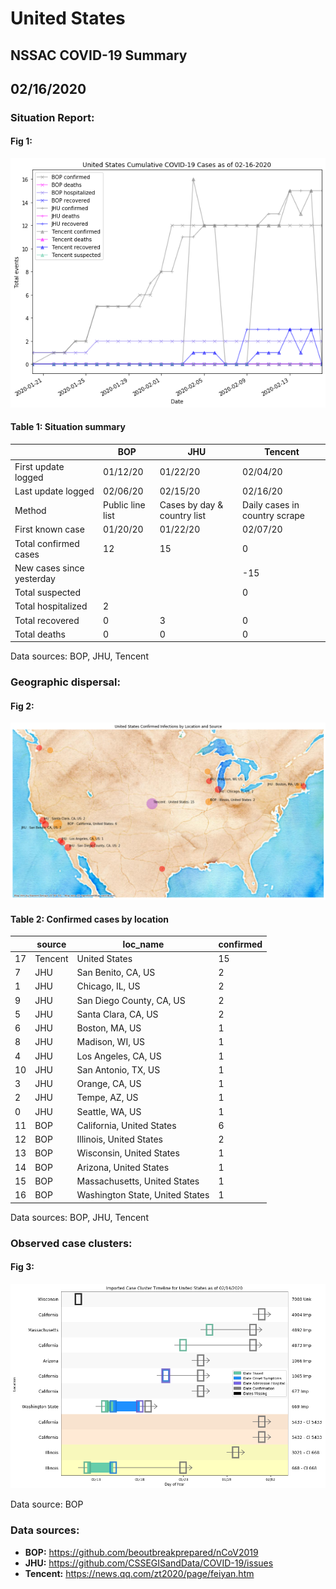 # United States
## NSSAC COVID-19 Summary
## 02/16/2020



### Situation Report:
#### Fig 1:
![United States cases](../merged_histories/United_States_merged_histories.png)

#### Table 1: Situation summary


|                           | BOP              | JHU                         | Tencent                       |
|---------------------------|------------------|-----------------------------|-------------------------------|
| First update logged       | 01/12/20         | 01/22/20                    | 02/04/20                      |
| Last update logged        | 02/06/20         | 02/15/20                    | 02/16/20                      |
| Method                    | Public line list | Cases by day & country list | Daily cases in country scrape |
| First known case          | 01/20/20         | 01/22/20                    | 02/07/20                      |
| Total confirmed cases     | 12               | 15                          | 0                             |
| New cases since yesterday |                  |                             | -15                           |
| Total suspected           |                  |                             | 0                             |
| Total hospitalized        | 2                |                             |                               |
| Total recovered           | 0                | 3                           | 0                             |
| Total deaths              | 0                | 0                           | 0                             |
Data sources: BOP, JHU, Tencent


### Geographic dispersal:
#### Fig 2:
![United States mapped](../case_locs/United_States_case_locs.png)

#### Table 2: Confirmed cases by location


|    | source   | loc_name                        |   confirmed |
|----|----------|---------------------------------|-------------|
| 17 | Tencent  | United States                   |          15 |
|  7 | JHU      | San Benito, CA, US              |           2 |
|  1 | JHU      | Chicago, IL, US                 |           2 |
|  9 | JHU      | San Diego County, CA, US        |           2 |
|  5 | JHU      | Santa Clara, CA, US             |           2 |
|  6 | JHU      | Boston, MA, US                  |           1 |
|  8 | JHU      | Madison, WI, US                 |           1 |
|  4 | JHU      | Los Angeles, CA, US             |           1 |
| 10 | JHU      | San Antonio, TX, US             |           1 |
|  3 | JHU      | Orange, CA, US                  |           1 |
|  2 | JHU      | Tempe, AZ, US                   |           1 |
|  0 | JHU      | Seattle, WA, US                 |           1 |
| 11 | BOP      | California, United States       |           6 |
| 12 | BOP      | Illinois, United States         |           2 |
| 13 | BOP      | Wisconsin, United States        |           1 |
| 14 | BOP      | Arizona, United States          |           1 |
| 15 | BOP      | Massachusetts, United States    |           1 |
| 16 | BOP      | Washington State, United States |           1 |

Data sources: BOP, JHU, Tencent


### Observed case clusters:
#### Fig 3:
![United States cases](../cluster_analysis/United_States_imported_cases.png)



Data source: BOP


### Data sources:
* **BOP:** https://github.com/beoutbreakprepared/nCoV2019
* **JHU:** https://github.com/CSSEGISandData/COVID-19/issues
* **Tencent:** https://news.qq.com/zt2020/page/feiyan.htm